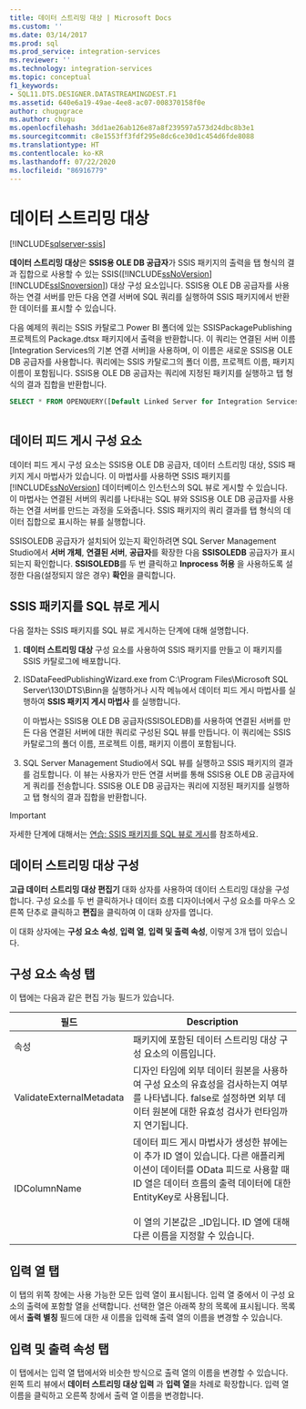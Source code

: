 ```yaml
---
title: 데이터 스트리밍 대상 | Microsoft Docs
ms.custom: ''
ms.date: 03/14/2017
ms.prod: sql
ms.prod_service: integration-services
ms.reviewer: ''
ms.technology: integration-services
ms.topic: conceptual
f1_keywords:
- SQL11.DTS.DESIGNER.DATASTREAMINGDEST.F1
ms.assetid: 640e6a19-49ae-4ee8-ac07-008370158f0e
author: chugugrace
ms.author: chugu
ms.openlocfilehash: 3dd1ae26ab126e87a8f239597a573d24dbc8b3e1
ms.sourcegitcommit: c8e1553ff3fdf295e8dc6ce30d1c454d6fde8088
ms.translationtype: HT
ms.contentlocale: ko-KR
ms.lasthandoff: 07/22/2020
ms.locfileid: "86916779"
---
```

# <a name="data-streaming-destination"></a>데이터 스트리밍 대상

[!INCLUDE[sqlserver-ssis](../../includes/applies-to-version/sqlserver-ssis.md)]


  **데이터 스트리밍 대상**은 **SSIS용 OLE DB 공급자**가 SSIS 패키지의 출력을 탭 형식의 결과 집합으로 사용할 수 있는 SSIS([!INCLUDE[ssNoVersion](../../includes/ssnoversion-md.md)] [!INCLUDE[ssISnoversion](../../includes/ssisnoversion-md.md)]) 대상 구성 요소입니다. SSIS용 OLE DB 공급자를 사용하는 연결 서버를 만든 다음 연결 서버에 SQL 쿼리를 실행하여 SSIS 패키지에서 반환한 데이터를 표시할 수 있습니다.  
  
 다음 예제의 쿼리는 SSIS 카탈로그 Power BI 폴더에 있는 SSISPackagePublishing 프로젝트의 Package.dtsx 패키지에서 출력을 반환합니다. 이 쿼리는 연결된 서버 이름[Integration Services의 기본 연결 서버]을 사용하며, 이 이름은 새로운 SSIS용 OLE DB 공급자를 사용합니다. 쿼리에는 SSIS 카탈로그의 폴더 이름, 프로젝트 이름, 패키지 이름이 포함됩니다. SSIS용 OLE DB 공급자는 쿼리에 지정된 패키지를 실행하고 탭 형식의 결과 집합을 반환합니다.  
  
```sql
SELECT * FROM OPENQUERY([Default Linked Server for Integration Services], N'Folder=Power BI;Project=SSISPackagePublishing;Package=Package.dtsx')  
  
```  
  
## <a name="data-feed-publishing-components"></a>데이터 피드 게시 구성 요소  
 데이터 피드 게시 구성 요소는 SSIS용 OLE DB 공급자, 데이터 스트리밍 대상, SSIS 패키지 게시 마법사가 있습니다. 이 마법사를 사용하면 SSIS 패키지를 [!INCLUDE[ssNoVersion](../../includes/ssnoversion-md.md)] 데이터베이스 인스턴스의 SQL 뷰로 게시할 수 있습니다. 이 마법사는 연결된 서버의 쿼리를 나타내는 SQL 뷰와 SSIS용 OLE DB 공급자를 사용하는 연결 서버를 만드는 과정을 도와줍니다. SSIS 패키지의 쿼리 결과를 탭 형식의 데이터 집합으로 표시하는 뷰를 실행합니다.  
  
 SSISOLEDB 공급자가 설치되어 있는지 확인하려면 SQL Server Management Studio에서 **서버 개체**, **연결된 서버**, **공급자**를 확장한 다음 **SSISOLEDB** 공급자가 표시되는지 확인합니다. **SSISOLEDB**를 두 번 클릭하고 **Inprocess 허용** 을 사용하도록 설정한 다음(설정되지 않은 경우) **확인**을 클릭합니다.  
  
## <a name="publish-an-ssis-package-as-a-sql-view"></a>SSIS 패키지를 SQL 뷰로 게시  
 다음 절차는 SSIS 패키지를 SQL 뷰로 게시하는 단계에 대해 설명합니다.  
  
1.  **데이터 스트리밍 대상** 구성 요소를 사용하여 SSIS 패키지를 만들고 이 패키지를 SSIS 카탈로그에 배포합니다.  
  
2.  ISDataFeedPublishingWizard.exe from C:\Program Files\Microsoft SQL Server\130\DTS\Binn을 실행하거나 시작 메뉴에서 데이터 피드 게시 마법사를 실행하여 **SSIS 패키지 게시 마법사** 를 실행합니다.  
  
     이 마법사는 SSIS용 OLE DB 공급자(SSISOLEDB)를 사용하여 연결된 서버를 만든 다음 연결된 서버에 대한 쿼리로 구성된 SQL 뷰를 만듭니다. 이 쿼리에는 SSIS 카탈로그의 폴더 이름, 프로젝트 이름, 패키지 이름이 포함됩니다.  
  
3.  SQL Server Management Studio에서 SQL 뷰를 실행하고 SSIS 패키지의 결과를 검토합니다. 이 뷰는 사용자가 만든 연결 서버를 통해 SSIS용 OLE DB 공급자에게 쿼리를 전송합니다. SSIS용 OLE DB 공급자는 쿼리에 지정된 패키지를 실행하고 탭 형식의 결과 집합을 반환합니다.  
  
> [!IMPORTANT]  
>  자세한 단계에 대해서는 [연습: SSIS 패키지를 SQL 뷰로 게시](../../integration-services/data-flow/walkthrough-publish-an-ssis-package-as-a-sql-view.md)를 참조하세요.  

## <a name="configure-data-streaming-destination"></a>데이터 스트리밍 대상 구성
  **고급 데이터 스트리밍 대상 편집기** 대화 상자를 사용하여 데이터 스트리밍 대상을 구성합니다. 구성 요소를 두 번 클릭하거나 데이터 흐름 디자이너에서 구성 요소를 마우스 오른쪽 단추로 클릭하고 **편집**을 클릭하여 이 대화 상자를 엽니다.  
  
 이 대화 상자에는 **구성 요소 속성**, **입력 열**, **입력 및 출력 속성**, 이렇게 3개 탭이 있습니다.  
  
## <a name="component-properties-tab"></a>구성 요소 속성 탭  
 이 탭에는 다음과 같은 편집 가능 필드가 있습니다.  
  
|필드|Description|  
|-----------|-----------------|  
|속성|패키지에 포함된 데이터 스트리밍 대상 구성 요소의 이름입니다.|  
|ValidateExternalMetadata|디자인 타임에 외부 데이터 원본을 사용하여 구성 요소의 유효성을 검사하는지 여부를 나타냅니다. false로 설정하면 외부 데이터 원본에 대한 유효성 검사가 런타임까지 연기됩니다.|  
|IDColumnName|데이터 피드 게시 마법사가 생성한 뷰에는 이 추가 ID 열이 있습니다. 다른 애플리케이션이 데이터를 OData 피드로 사용할 때 ID 열은 데이터 흐름의 출력 데이터에 대한 EntityKey로 사용됩니다.<br /><br /> 이 열의 기본값은 _ID입니다. ID 열에 대해 다른 이름을 지정할 수 있습니다.|  
  
## <a name="input-columns-tab"></a>입력 열 탭  
 이 탭의 위쪽 창에는 사용 가능한 모든 입력 열이 표시됩니다. 입력 열 중에서 이 구성 요소의 출력에 포함할 열을 선택합니다. 선택한 열은 아래쪽 창의 목록에 표시됩니다. 목록에서 **출력 별칭** 필드에 대한 새 이름을 입력해 출력 열의 이름을 변경할 수 있습니다.  
  
## <a name="input-output-properties-tab"></a>입력 및 출력 속성 탭  
 이 탭에서는 입력 열 탭에서와 비슷한 방식으로 출력 열의 이름을 변경할 수 있습니다. 왼쪽 트리 뷰에서 **데이터 스트리밍 대상 입력** 과 **입력 열**을 차례로 확장합니다. 입력 열 이름을 클릭하고 오른쪽 창에서 출력 열 이름을 변경합니다.
